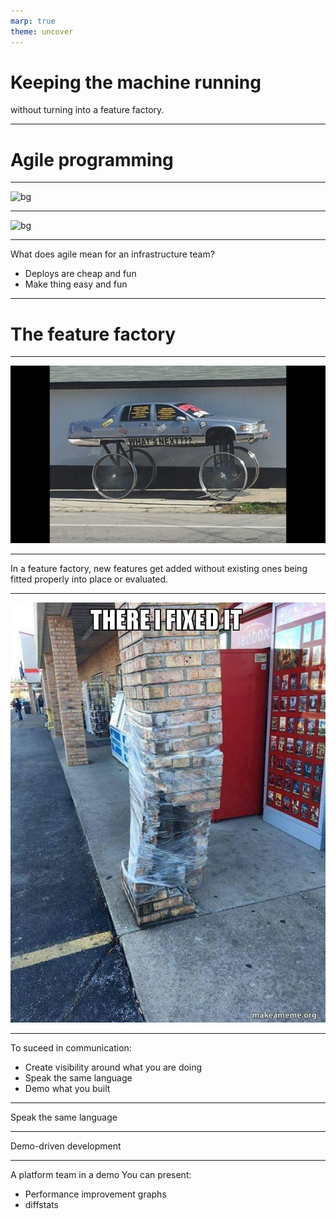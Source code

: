 ```yaml
---
marp: true
theme: uncover
---
```


# Keeping the machine running
without turning into a feature factory. 

---

# Agile programming 

---

![bg](https://image.slidesharecdn.com/howdoyouknowthatyourproductworkshenrikkniberg-140731012339-phpapp02/95/how-do-you-know-that-your-product-works-henrik-kniberg-colombo-agile-conference-2014-32-638.jpg?cb=1406769878)

--- 

![bg](https://blog.crisp.se/wp-content/uploads/2013/08/improving-the-value-curve-1024x603.png)

---
What does agile mean for an infrastructure team?
- Deploys are cheap and fun
- Make thing easy and fun

---

# The feature factory

--- 
![](fixed35_4659097_ver1.0_1280_720.jpg)

---
In a feature factory, new features get added without existing ones being fitted properly into place or evaluated.

---
![bg](there-i-fixed-5b6734.jpg)


---
To suceed in communication:

* Create visibility around what you are doing
* Speak the same language
* Demo what you built

---
Speak the same language

---

Demo-driven development

---

A platform team in a demo
You can present:
- Performance improvement graphs
- diffstats

